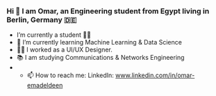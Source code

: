 
### Hi 👋 I am Omar, an Engineering student from Egypt living in Berlin, Germany 🇩🇪 
-  I’m currently a student 👨‍🎓 
- 🌱 I’m currently learning Machine Learning & Data Science
- 👨‍💻 I worked as a UI/UX Designer.
- 📚 I am studying Communications & Networks Engineering
- - 📫 How to reach me:
	LinkedIn: www.linkedin.com/in/omar-emadeldeen

